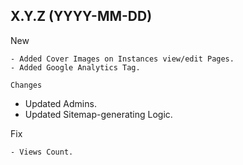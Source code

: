 X.Y.Z (YYYY-MM-DD)
------------------

New
~~~
- Added Cover Images on Instances view/edit Pages.
- Added Google Analytics Tag.

Changes
~~~~~~~
- Updated Admins.
- Updated Sitemap-generating Logic.

Fix
~~~
- Views Count.
